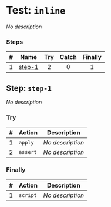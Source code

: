 # Test: `inline`

*No description*

### Steps

| # | Name | Try | Catch | Finally |
|:-:|---|:-:|:-:|:-:|
| 1 | [step-1](#step-step-1) | 2 | 0 | 1 |

## Step: `step-1`

*No description*

### Try

| # | Action | Description |
|:-:|---|---|
| 1 | `apply` | *No description* |
| 2 | `assert` | *No description* |

### Finally

| # | Action | Description |
|:-:|---|---|
| 1 | `script` | *No description* |
